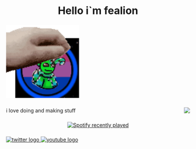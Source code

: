 <h1 align="center">Hello i`m fealion</h1>

###

<div align="left">
  <img height="200" src="https://raw.githubusercontent.com/fealion/fealion/main/Untitled.gif"  />
</div>

###

<img align="right" src="https://visitor-badge.laobi.icu/badge?page_id=fealion.fealion&left_color=hotpink&right_color=darkcyan"  />

###

<p align="left">i love doing and making stuff</p>

###

<div align="center">
  <a href="https://open.spotify.com/user/21fch7dhagojk33gsgu27nmqq">
    <img src="https://spotify-recently-played-readme.vercel.app/api?user=21fch7dhagojk33gsgu27nmqq&count=6&unique=false" alt="Spotify recently played"  />
  </a>
</div>

###

<div align="left">
  <a href="https://x.com/FealionStuff" target="_blank">
    <img src="https://raw.githubusercontent.com/maurodesouza/profile-readme-generator/master/src/assets/icons/social/twitter/default.svg" width="52" height="40" alt="twitter logo"  />
  </a>
  <a href="https://www.youtube.com/@fealionstuff" target="_blank">
    <img src="https://raw.githubusercontent.com/maurodesouza/profile-readme-generator/master/src/assets/icons/social/youtube/default.svg" width="52" height="40" alt="youtube logo"  />
  </a>
</div>

###

###
